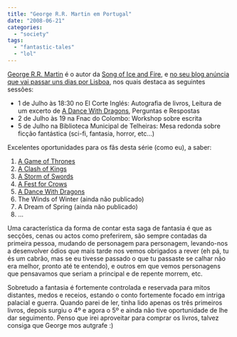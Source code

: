 ```yaml
---
title: "George R.R. Martin em Portugal"
date: "2008-06-21"
categories: 
  - "society"
tags: 
  - "fantastic-tales"
  - "lol"
---
```


[George R.R. Martin](http://georgerrmartin.com/) é o autor da [Song of Ice and Fire](http://search.barnesandnoble.com/booksearch/results.asp?WRD=song+of+ice+and+fire), e [no seu blog anúncia que vai passar uns dias por Lisboa](http://grrm.livejournal.com/46702.html), nos quais destaca as seguintes sessões:

- 1 de Julho às 18:30 no El Corte Inglés: Autografia de livros, Leitura de um excerto de [A Dance With Dragons](http://search.barnesandnoble.com/A-Dance-with-Dragons/George-R-R-Martin/e/9780553801477/?itm=7), Perguntas e Respostas
- 2 de Julho às 19 na Fnac do Colombo: Workshop sobre escrita
- 5 de Julho na Biblioteca Municipal de Telheiras: Mesa redonda sobre ficção fantástica (sci-fi, fantasia, horror, etc...)

Excelentes oportunidades para os fãs desta série (como eu), a saber:

1. [A Game of Thrones](http://search.barnesandnoble.com/A-Game-of-Thrones/George-R-R-Martin/e/9780553103540/?itm=9)
2. [A Clash of Kings](http://search.barnesandnoble.com/A-Clash-of-Kings/George-R-R-Martin/e/9780553579901/?itm=3)
3. [A Storm of Swords](http://search.barnesandnoble.com/A-Storm-of-Swords/George-R-R-Martin/e/9780553573428/?itm=2)
4. [A Fest for Crows](http://search.barnesandnoble.com/A-Feast-for-Crows/George-R-R-Martin/e/9780553582024/?itm=1)
5. [A Dance With Dragons](http://search.barnesandnoble.com/A-Dance-with-Dragons/George-R-R-Martin/e/9780553801477/?itm=7)
6. The Winds of Winter (ainda não publicado)
7. A Dream of Spring (ainda não publicado)
8. ...

Uma característica da forma de contar esta saga de fantasia é que as secções, cenas ou actos como preferirem, são sempre contadas da primeira pessoa, mudando de personagem para personagem, levando-nos a desenvolver ódios que mais tarde nos vemos obrigados a rever (eh pá, tu és um cabrão, mas se eu tivesse passado o que tu passaste se calhar não era melhor, pronto até te entendo), e outros em que vemos personagens que pensavamos que seriam a principal e de repente morrem, etc.

Sobretudo a fantasia é fortemente controlada e reservada para mitos distantes, medos e receios, estando o conto fortemente focado em intriga palacial e guerra. Quando parei de ler, tinha lido apenas os três primeiros livros, depois surgiu o 4º e agora o 5º e ainda não tive oportunidade de lhe dar seguimento. Penso que irei aproveitar para comprar os livros, talvez consiga que George mos autgrafe :)
